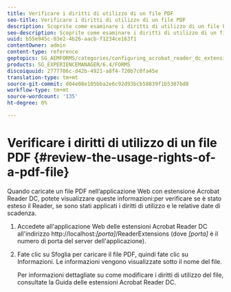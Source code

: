 ```yaml
---
title: Verificare i diritti di utilizzo di un file PDF
seo-title: Verificare i diritti di utilizzo di un file PDF
description: Scoprite come esaminare i diritti di utilizzo di un file PDF.
seo-description: Scoprite come esaminare i diritti di utilizzo di un file PDF.
uuid: b55e945c-03e2-4b26-aacb-f1234ce163f1
contentOwner: admin
content-type: reference
geptopics: SG_AEMFORMS/categories/configuring_acrobat_reader_dc_extensions
products: SG_EXPERIENCEMANAGER/6.4/FORMS
discoiquuid: 2777706c-d42b-4921-a8f4-720b7c0fa45e
translation-type: tm+mt
source-git-commit: d04e08e105bba2e6c92d93bcb58839f1b5307bd8
workflow-type: tm+mt
source-wordcount: '135'
ht-degree: 0%

---
```



# Verificare i diritti di utilizzo di un file PDF {#review-the-usage-rights-of-a-pdf-file}

Quando caricate un file PDF nell’applicazione Web con estensione Acrobat Reader DC, potete visualizzare queste informazioni:per verificare se è stato esteso il Reader, se sono stati applicati i diritti di utilizzo e le relative date di scadenza.

1. Accedete all&#39;applicazione Web delle estensioni Acrobat Reader DC all&#39;indirizzo http://localhost:*[porta]*/ReaderExtensions (dove *[porta]* è il numero di porta del server dell&#39;applicazione).
1. Fate clic su Sfoglia per caricare il file PDF, quindi fate clic su Informazioni. Le informazioni vengono visualizzate sotto il nome del file.

   Per informazioni dettagliate su come modificare i diritti di utilizzo del file, consultate la Guida delle estensioni Acrobat Reader DC.

